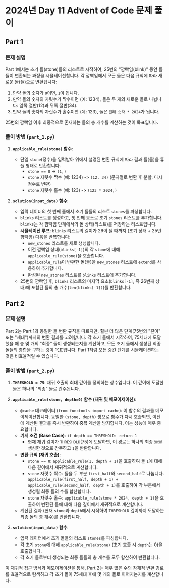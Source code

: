 # 2024년 Day 11 Advent of Code 문제 풀이

## Part 1

### 문제 설명

Part 1에서는 초기 돌(stone)들의 리스트로 시작하여, 25번의 "깜빡임(blink)" 동안 돌들이 변환되는 과정을 시뮬레이션합니다. 각 깜빡임에서 모든 돌은 다음 규칙에 따라 새로운 돌(들)으로 변환됩니다:

1.  만약 돌의 숫자가 `0`이면, `1`이 됩니다.
2.  만약 돌의 숫자의 자릿수가 짝수이면 (예: 1234), 돌은 두 개의 새로운 돌로 나뉩니다: 앞쪽 절반(12)과 뒤쪽 절반(34).
3.  만약 돌의 숫자의 자릿수가 홀수이면 (예: 123), 돌은 `원래 숫자 * 2024`가 됩니다.

25번의 깜빡임 이후 최종적으로 존재하는 돌의 총 개수를 계산하는 것이 목표입니다.

### 풀이 방법 (`part_1.py`)

1.  **`applicable_rule(stone)` 함수**:
    *   단일 `stone`(정수)을 입력받아 위에서 설명된 변환 규칙에 따라 결과 돌(들)을 튜플 형태로 반환합니다.
        *   `stone == 0` -> `(1,)`
        *   `stone` 자릿수 짝수 (예: 1234) -> `(12, 34)` (문자열로 변환 후 분할, 다시 정수로 변환)
        *   `stone` 자릿수 홀수 (예: 123) -> `(123 * 2024,)`

2.  **`solution(input_data)` 함수**:
    *   입력 데이터의 첫 번째 줄에서 초기 돌들의 리스트 `stones`를 파싱합니다.
    *   `blinks` 리스트를 생성하고, 첫 번째 요소로 초기 `stones` 리스트를 추가합니다. `blinks`는 각 깜빡임 단계에서의 돌 상태(리스트)를 저장하는 리스트입니다.
    *   **시뮬레이션 루프**: `blinks` 리스트의 길이가 26이 될 때까지 (초기 상태 + 25번 깜빡임) 다음을 반복합니다:
        *   `new_stones` 리스트를 새로 생성합니다.
        *   이전 깜빡임 상태(`blinks[-1]`)의 각 `stone`에 대해 `applicable_rule(stone)`을 호출합니다.
        *   `applicable_rule`이 반환한 돌(들)을 `new_stones` 리스트에 `extend`를 사용하여 추가합니다.
        *   완성된 `new_stones` 리스트를 `blinks` 리스트에 추가합니다.
    *   25번의 깜빡임 후, `blinks` 리스트의 마지막 요소(`blinks[-1]`, 즉 26번째 상태)에 포함된 돌의 총 개수(`len(blinks[-1])`)를 반환합니다.

## Part 2

### 문제 설명

Part 2는 Part 1과 동일한 돌 변환 규칙을 따르지만, 훨씬 더 많은 단계(75번의 "깊이" 또는 "세대")까지의 변환 결과를 고려합니다. 각 초기 돌에서 시작하여, 75세대에 도달했을 때 총 몇 개의 "최종" 돌이 생성되는지를 계산하고, 모든 초기 돌에서 생성된 최종 돌들의 총합을 구하는 것이 목표입니다. Part 1처럼 모든 중간 단계를 시뮬레이션하는 것은 비효율적일 수 있습니다.

### 풀이 방법 (`part_2.py`)

1.  **`THRESHOLD = 75`**: 재귀 호출의 최대 깊이를 정의하는 상수입니다. 이 깊이에 도달한 돌은 하나의 "최종" 돌로 간주됩니다.

2.  **`applicable_rule(stone, depth=0)` 함수 (재귀 및 메모이제이션)**:
    *   `@cache` 데코레이터 (`from functools import cache`): 이 함수의 결과를 메모이제이션합니다. 동일한 `(stone, depth)` 쌍으로 함수가 다시 호출되면, 이전에 계산된 결과를 즉시 반환하여 중복 계산을 방지합니다. 이는 성능에 매우 중요합니다.
    *   **기저 조건 (Base Case)**: `if depth == THRESHOLD: return 1`
        *   현재 재귀 깊이가 `THRESHOLD`(75)에 도달하면, 이 경로는 하나의 최종 돌을 생성한 것으로 간주하고 `1`을 반환합니다.
    *   **변환 규칙 (재귀 호출)**:
        *   `stone == 0`: `applicable_rule(1, depth + 1)`을 호출하여 돌 `1`에 대해 다음 깊이에서 재귀적으로 계산합니다.
        *   `stone` 자릿수 짝수: 돌을 두 부분 `first_half`와 `second_half`로 나눕니다. `applicable_rule(first_half, depth + 1) + applicable_rule(second_half, depth + 1)`를 호출하여 각 부분에서 생성될 최종 돌의 수를 합산합니다.
        *   `stone` 자릿수 홀수: `applicable_rule(stone * 2024, depth + 1)`을 호출하여 변환된 돌에 대해 다음 깊이에서 재귀적으로 계산합니다.
    *   계산된 결과 (현재 `stone`과 `depth`에서 시작하여 `THRESHOLD` 깊이까지 도달하는 최종 돌의 총 개수)를 반환합니다.

3.  **`solution(input_data)` 함수**:
    *   입력 데이터에서 초기 돌들의 리스트 `stones`를 파싱합니다.
    *   각 초기 `stone`에 대해 `applicable_rule(stone)` (초기 호출 시 `depth`는 0)을 호출합니다.
    *   각 초기 돌로부터 생성되는 최종 돌들의 총 개수를 모두 합산하여 반환합니다.

이 재귀적 접근 방식과 메모이제이션을 통해, Part 2는 매우 많은 수의 잠재적 변환 경로를 효율적으로 탐색하고 각 초기 돌이 75세대 후에 몇 개의 돌로 이어지는지를 계산합니다.